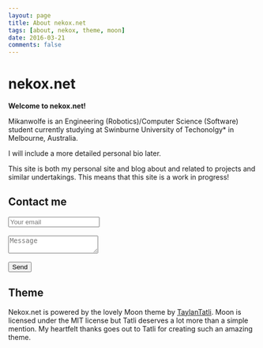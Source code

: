 ```yaml
---
layout: page
title: About nekox.net
tags: [about, nekox, theme, moon]
date: 2016-03-21
comments: false
---
```


# nekox.net

**Welcome to nekox.net!**

Mikanwolfe is an Engineering (Robotics)/Computer Science (Software) student currently studying at Swinburne University of Techonolgy* in Melbourne, Australia.

I will include a more detailed personal bio later.

This site is both my personal site and blog about and related to projects and similar undertakings. This means that this site is a work in progress!

## Contact me

<form method="POST" action="https://formspree.io/contact@nekox.net">
  <input type="email" name="email" placeholder="Your email"> <br>  <br>
  <textarea name="message" placeholder="Message"></textarea>  <br>  <br>
  <button type="submit">Send</button>
  <input type="hidden" name="_next" value="https://nekox.net/thanks.html" />
</form>




## Theme

Nekox.net is powered by the lovely Moon theme by [TaylanTatli](https://github.com/TaylanTatli). Moon is licensed under the MIT license but Tatli deserves a lot more than a simple mention. My heartfelt thanks goes out to Tatli for creating such an amazing theme.


